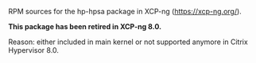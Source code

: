 RPM sources for the hp-hpsa package in XCP-ng (https://xcp-ng.org/).

**This package has been retired in XCP-ng 8.0.**

Reason: either included in main kernel or not supported anymore in Citrix Hypervisor 8.0.
